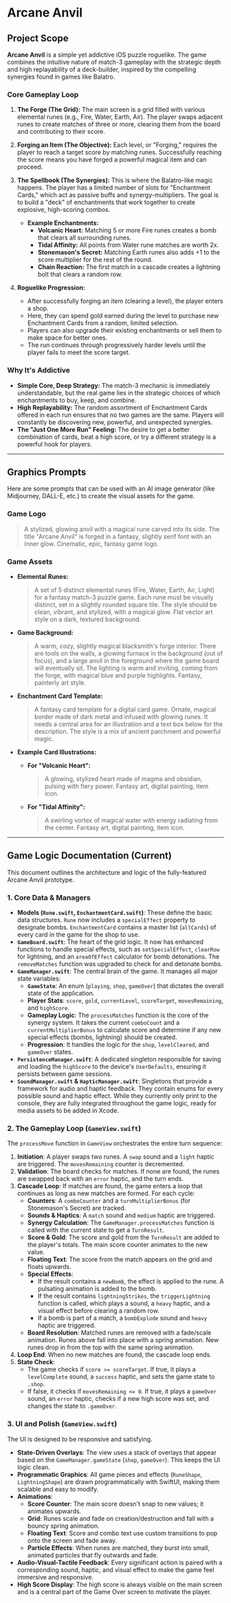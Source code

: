 # Arcane Anvil

## Project Scope

**Arcane Anvil** is a simple yet addictive iOS puzzle roguelike. The game combines the intuitive nature of match-3 gameplay with the strategic depth and high replayability of a deck-builder, inspired by the compelling synergies found in games like Balatro.

### Core Gameplay Loop

1.  **The Forge (The Grid):** The main screen is a grid filled with various elemental runes (e.g., Fire, Water, Earth, Air). The player swaps adjacent runes to create matches of three or more, clearing them from the board and contributing to their score.

2.  **Forging an Item (The Objective):** Each level, or "Forging," requires the player to reach a target score by matching runes. Successfully reaching the score means you have forged a powerful magical item and can proceed.

3.  **The Spellbook (The Synergies):** This is where the Balatro-like magic happens. The player has a limited number of slots for "Enchantment Cards," which act as passive buffs and synergy-multipliers. The goal is to build a "deck" of enchantments that work together to create explosive, high-scoring combos.
    *   **Example Enchantments:**
        *   **Volcanic Heart:** Matching 5 or more Fire runes creates a bomb that clears all surrounding runes.
        *   **Tidal Affinity:** All points from Water rune matches are worth 2x.
        *   **Stonemason's Secret:** Matching Earth runes also adds +1 to the score multiplier for the rest of the round.
        *   **Chain Reaction:** The first match in a cascade creates a lightning bolt that clears a random row.

4.  **Roguelike Progression:**
    *   After successfully forging an item (clearing a level), the player enters a shop.
    *   Here, they can spend gold earned during the level to purchase new Enchantment Cards from a random, limited selection.
    *   Players can also upgrade their existing enchantments or sell them to make space for better ones.
    *   The run continues through progressively harder levels until the player fails to meet the score target.

### Why It's Addictive

*   **Simple Core, Deep Strategy:** The match-3 mechanic is immediately understandable, but the real game lies in the strategic choices of which enchantments to buy, keep, and combine.
*   **High Replayability:** The random assortment of Enchantment Cards offered in each run ensures that no two games are the same. Players will constantly be discovering new, powerful, and unexpected synergies.
*   **The "Just One More Run" Feeling:** The desire to get a better combination of cards, beat a high score, or try a different strategy is a powerful hook for players.

---

## Graphics Prompts

Here are some prompts that can be used with an AI image generator (like Midjourney, DALL-E, etc.) to create the visual assets for the game.

### Game Logo
> A stylized, glowing anvil with a magical rune carved into its side. The title "Arcane Anvil" is forged in a fantasy, slightly serif font with an inner glow. Cinematic, epic, fantasy game logo.

### Game Assets

*   **Elemental Runes:**
    > A set of 5 distinct elemental runes (Fire, Water, Earth, Air, Light) for a fantasy match-3 puzzle game. Each rune must be visually distinct, set in a slightly rounded square tile. The style should be clean, vibrant, and stylized, with a magical glow. Flat vector art style on a dark, textured background.

*   **Game Background:**
    > A warm, cozy, slightly magical blacksmith's forge interior. There are tools on the walls, a glowing furnace in the background (out of focus), and a large anvil in the foreground where the game board will eventually sit. The lighting is warm and inviting, coming from the forge, with magical blue and purple highlights. Fantasy, painterly art style.

*   **Enchantment Card Template:**
    > A fantasy card template for a digital card game. Ornate, magical border made of dark metal and infused with glowing runes. It needs a central area for an illustration and a text box below for the description. The style is a mix of ancient parchment and powerful magic.

*   **Example Card Illustrations:**
    *   **For "Volcanic Heart":**
        > A glowing, stylized heart made of magma and obsidian, pulsing with fiery power. Fantasy art, digital painting, item icon.
    *   **For "Tidal Affinity":**
        > A swirling vortex of magical water with energy radiating from the center. Fantasy art, digital painting, item icon.

---

## Game Logic Documentation (Current)

This document outlines the architecture and logic of the fully-featured Arcane Anvil prototype.

### 1. Core Data & Managers

*   **Models (`Rune.swift`, `EnchantmentCard.swift`)**: These define the basic data structures. `Rune` now includes a `specialEffect` property to designate bombs. `EnchantmentCard` contains a master list (`allCards`) of every card in the game for the shop to use.
*   **`GameBoard.swift`**: The heart of the grid logic. It now has enhanced functions to handle special effects, such as `setSpecialEffect`, `clearRow` for lightning, and an `areaOfEffect` calculator for bomb detonations. The `removeMatches` function was upgraded to check for and detonate bombs.
*   **`GameManager.swift`**: The central brain of the game. It manages all major state variables:
    *   **`GameState`**: An enum (`playing`, `shop`, `gameOver`) that dictates the overall state of the application.
    *   **Player Stats**: `score`, `gold`, `currentLevel`, `scoreTarget`, `movesRemaining`, and `highScore`.
    *   **Gameplay Logic**: The `processMatches` function is the core of the synergy system. It takes the current `comboCount` and a `currentMultiplierBonus` to calculate score and determine if any new special effects (bombs, lightning) should be created.
    *   **Progression**: It handles the logic for the `shop`, `levelCleared`, and `gameOver` states.
*   **`PersistenceManager.swift`**: A dedicated singleton responsible for saving and loading the `highScore` to the device's `UserDefaults`, ensuring it persists between game sessions.
*   **`SoundManager.swift` & `HapticManager.swift`**: Singletons that provide a framework for audio and haptic feedback. They contain enums for every possible sound and haptic effect. While they currently only print to the console, they are fully integrated throughout the game logic, ready for media assets to be added in Xcode.

### 2. The Gameplay Loop (`GameView.swift`)

The `processMove` function in `GameView` orchestrates the entire turn sequence:
1.  **Initiation**: A player swaps two runes. A `swap` sound and a `light` haptic are triggered. The `movesRemaining` counter is decremented.
2.  **Validation**: The board checks for matches. If none are found, the runes are swapped back with an `error` haptic, and the turn ends.
3.  **Cascade Loop**: If matches are found, the game enters a loop that continues as long as new matches are formed. For each cycle:
    *   **Counters**: A `comboCounter` and a `turnMultiplierBonus` (for Stonemason's Secret) are tracked.
    *   **Sounds & Haptics**: A `match` sound and `medium` haptic are triggered.
    *   **Synergy Calculation**: The `GameManager.processMatches` function is called with the current state to get a `TurnResult`.
    *   **Score & Gold**: The score and gold from the `TurnResult` are added to the player's totals. The main score counter animates to the new value.
    *   **Floating Text**: The score from the match appears on the grid and floats upwards.
    *   **Special Effects**:
        *   If the result contains a `newBomb`, the effect is applied to the rune. A pulsating animation is added to the bomb.
        *   If the result contains `lightningStrikes`, the `triggerLightning` function is called, which plays a sound, a `heavy` haptic, and a visual effect before clearing a random row.
        *   If a bomb is part of a match, a `bombExplode` sound and `heavy` haptic are triggered.
    *   **Board Resolution**: Matched runes are removed with a fade/scale animation. Runes above fall into place with a spring animation. New runes drop in from the top with the same spring animation.
4.  **Loop End**: When no new matches are found, the cascade loop ends.
5.  **State Check**:
    *   The game checks if `score >= scoreTarget`. If true, it plays a `levelComplete` sound, a `success` haptic, and sets the game state to `.shop`.
    *   If false, it checks if `movesRemaining <= 0`. If true, it plays a `gameOver` sound, an `error` haptic, checks if a new high score was set, and changes the state to `.gameOver`.

### 3. UI and Polish (`GameView.swift`)

The UI is designed to be responsive and satisfying.
*   **State-Driven Overlays**: The view uses a stack of overlays that appear based on the `GameManager.gameState` (`shop`, `gameOver`). This keeps the UI logic clean.
*   **Programmatic Graphics**: All game pieces and effects (`RuneShape`, `LightningShape`) are drawn programmatically with SwiftUI, making them scalable and easy to modify.
*   **Animations**:
    *   **Score Counter**: The main score doesn't snap to new values; it animates upwards.
    *   **Grid**: Runes scale and fade on creation/destruction and fall with a bouncy spring animation.
    *   **Floating Text**: Score and combo text use custom transitions to pop onto the screen and fade away.
    *   **Particle Effects**: When runes are matched, they burst into small, animated particles that fly outwards and fade.
*   **Audio-Visual-Tactile Feedback**: Every significant action is paired with a corresponding sound, haptic, and visual effect to make the game feel immersive and responsive.
*   **High Score Display**: The high score is always visible on the main screen and is a central part of the Game Over screen to motivate the player.
